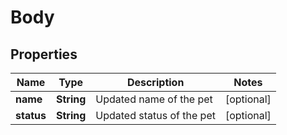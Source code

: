 
# Body

## Properties
Name | Type | Description | Notes
------------ | ------------- | ------------- | -------------
**name** | **String** | Updated name of the pet |  [optional]
**status** | **String** | Updated status of the pet |  [optional]




